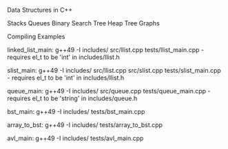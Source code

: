 Data Structures in C++

Stacks
Queues
Binary Search Tree
Heap Tree
Graphs

Compiling Examples

linked_list_main: g++49 -I includes/ src/llist.cpp  tests/llist_main.cpp
    - requires el_t to be 'int' in includes/llist.h

slist_main: g++49 -I includes/ src/llist.cpp src/slist.cpp tests/slist_main.cpp
    - requires el_t to be 'int' in includes/llist.h

queue_main: g++49 -I includes/ src/queue.cpp tests/queue_main.cpp
    - requires el_t to be 'string' in includes/queue.h

bst_main: g++49 -I includes/ tests/bst_main.cpp

array_to_bst: g++49 -I includes/ tests/array_to_bst.cpp

avl_main: g++49 -I includes/ tests/avl_main.cpp
